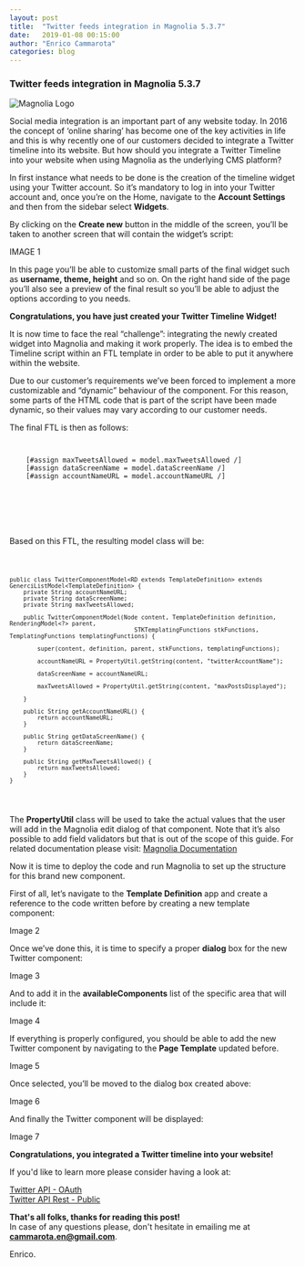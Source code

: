 ```yaml
---
layout: post
title:  "Twitter feeds integration in Magnolia 5.3.7"
date:   2019-01-08 00:15:00
author:	"Enrico Cammarota"
categories: blog
---
```


<h3>Twitter feeds integration in Magnolia 5.3.7</h3>

![Magnolia Logo](https://commercetools.com/wp-content/uploads/2018/07/magnolia-logo.png "Magnolia Logo")

Social media integration is an important part of any website today. In 2016 the concept of ‘online sharing’ has become 
one of the key activities in life and this is why recently one of our customers decided to integrate a Twitter timeline 
into its website. But how should you integrate a Twitter Timeline into your website when using Magnolia as the underlying CMS platform?

In first instance what needs to be done is the creation of the timeline widget using your Twitter account. So it’s 
mandatory to log in into your Twitter account and, once you’re on the Home, navigate to the **Account Settings** and then 
from the sidebar select **Widgets**. 

By clicking on the **Create new** button in the middle of the screen, you’ll be taken to another screen that will contain 
the widget’s script:

IMAGE 1

In this page you’ll be able to customize small parts of the final widget such as **username, theme, height** and so on.
On the right hand side of the page you’ll also see a preview of the final result so you’ll be able to adjust the options 
according to you needs. 

**Congratulations, you have just created your Twitter Timeline Widget!**

It is now time to face the real “challenge”: integrating the newly created widget into Magnolia and making it work properly. 
The idea is to embed the Timeline script within an FTL template in order to be able to put it anywhere within the website. 

Due to our customer’s requirements we’ve been forced to implement a more customizable and “dynamic” behaviour of the component. 
For this reason, some parts of the HTML code that is part of the script have been made dynamic, so their values may vary 
according to our customer needs.

The final FTL is then as follows:

<pre><code>

    [#assign maxTweetsAllowed = model.maxTweetsAllowed /]
    [#assign dataScreenName = model.dataScreenName /]
    [#assign accountNameURL = model.accountNameURL /]
    
    <a class="twitter-timeline" href="https://twitter.com/${accountNameURL}" data-widget-id="697464007863705601" 
        data-screen-name="${dataScreenName}" data-chrome="nofooter" data-tweet-limit="${maxTweetsAllowed}"></a>
        
     <script>!function(d,s,id){var js,fjs=d.getElementsByTagName(s)[0],p=/^http:/.test(d.location)?'http':'https';
        if(!d.getElementById(id)){
            js=d.createElement(s);js.id=id;js.src=p+"://platform.twitter.com/widgets.js";fjs.parentNode.insertBefore(js,fjs); 
    (document,"script","twitter-wjs");</script>

</code></pre>

Based on this FTL, the resulting model class will be:

<code><pre>
    
    public class TwitterComponentModel<RD extends TemplateDefinition> extends GenerciListModel<TemplateDefinition> {
        private String accountNameURL;
        private String dataScreenName;
        private String maxTweetsAllowed;
        
        public TwitterComponentModel(Node content, TemplateDefinition definition, RenderingModel<?> parent, 
                                        STKTemplatingFunctions stkFunctions, TemplatingFunctions templatingFunctions) {   
        
            super(content, definition, parent, stkFunctions, templatingFunctions);	
            
            accountNameURL = PropertyUtil.getString(content, "twitterAccountName");
            
            dataScreenName = accountNameURL;
            
            maxTweetsAllowed = PropertyUtil.getString(content, "maxPostsDisplayed");
            
        }
        
        public String getAccountNameURL() {
            return accountNameURL;
        }
        
        public String getDataScreenName() {
            return dataScreenName;
        }
        
        public String getMaxTweetsAllowed() {
            return maxTweetsAllowed;
        }        
    }

</code></pre>

The **PropertyUtil** class will be used to take the actual values that the user will add in the Magnolia edit dialog of 
that component. Note that it’s also possible to add field validators but that is out of the scope of this guide. For 
related documentation please visit: [Magnolia Documentation](https://documentation.magnolia-cms.com/display/DOCS/Field+validators)

Now it is time to deploy the code and run Magnolia to set up the structure for this brand new component.

First of all, let’s navigate to the **Template Definition** app and create a reference to the code written before by creating 
a new template component:

Image 2

Once we’ve done this, it is time to specify a proper **dialog** box for the new Twitter component:

Image 3

And to add it in the **availableComponents** list of the specific area that will include it:

Image 4

If everything is properly configured, you should be able to add the new Twitter component by navigating to the **Page Template**
updated before.

Image 5

Once selected, you’ll be moved to the dialog box created above:

Image 6

And finally the Twitter component will be displayed:

Image 7

**Congratulations, you integrated a Twitter timeline into your website!**

If you'd like to learn more please consider having a look at:

[Twitter API - OAuth](https://dev.twitter.com/oauth)<br>
[Twitter API Rest - Public](https://dev.twitter.com/rest/public) 

**That's all folks, thanks for reading this post!**<br>
In case of any questions please, don't hesitate in emailing me at **cammarota.en@gmail.com**. 

Enrico.
